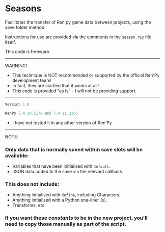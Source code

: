# Seasons
Facilitates the transfer of Ren'py game data between projects, using the save folder method.

Instructions for use are provided via the comments in the `season.rpy` file itself.

This code is freeware.

---
WARNING!
- This technique is NOT recommended or supported by the official Ren'Py development team!
- In fact, they are startled that it works at all!
- This code is provided "as is" - I will not be providing support.
---
```php
Version 1.0

RenPy 7.4.10.2178 and 7.4.11.2266
```
- I have not tested it in any other version of Ren'Py
---

NOTE:
### Only data that is normally saved within save slots will be available:
- Variables that have been initialised with `default`.
- JSON data added to the save via the relevant callback.
### This does not include:
- Anything initialised with `define`, including Characters.
- Anything initialised with a Python one-liner (`$`).
- Transforms, etc.
### If you want these *constants* to be in the new project, you'll need to copy those manually as part of the script.
